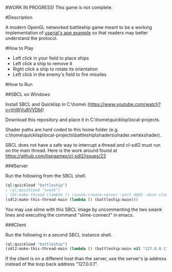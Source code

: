 #WORK IN PROGRESS!
This game is not complete.

#Description

A modern OpenGL networked battleship game meant to be a working implementation of [userial's app example](https://github.com/nklein/userial#protocol) so that readers may better understand the protocol.

#How to Play

- Left click in your field to place ships 
- Left click a ship to remove it
- Right click a ship to rotate its orientation
- Left click in the enemy's field to fire missiles

#How to Run

##SBCL on Windows

Install SBCL and Quicklisp in C:\home\ (https://www.youtube.com/watch?v=VnWVu8VVDbI)

Download this repository and place it in C:\home\quicklisp\local-projects\.  

Shader paths are hard coded to this home folder (e.g. c:\home\quicklisp\local-projects\battleship\shaders\shader.vertexshader).

SBCL does not have a safe way to interrupt a thread and cl-sdl2 must run on the main thread. Here is the work around found at https://github.com/lispgames/cl-sdl2/issues/23

###Server

Run the following from the SBCL shell.

```lisp
(ql:quickload "battleship")
; (ql:quickload "swank")
; (bt:make-thread (lambda () (swank:create-server :port 4005 :dont-close t)))
(sdl2:make-this-thread-main (lambda () (battleship:main)))
```

You may use slime with this SBCL image by uncommenting the two swank lines and executing the command "slime-connect" in emacs.

###Client

Run the following in a second SBCL instance shell.

```lisp
(ql:quickload "battleship")
(sdl2:make-this-thread-main (lambda () (battleship:main nil "127.0.0.1")))
```

If the client is on a different host than the server, use the server's ip address instead of the loop back address "127.0.0.1".